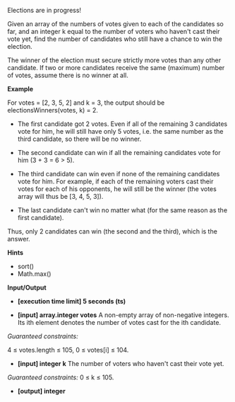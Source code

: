 Elections are in progress!

Given an array of the numbers of votes given to each of the candidates so far, and an integer k equal to the number of voters who haven't cast their vote yet, find the number of candidates who still have a chance to win the election.

The winner of the election must secure strictly more votes than any other candidate. If two or more candidates receive the same (maximum) number of votes, assume there is no winner at all.

**Example**

For votes = [2, 3, 5, 2] and k = 3, the output should be
electionsWinners(votes, k) = 2.

- The first candidate got 2 votes. Even if all of the remaining 3 candidates vote for him, he will still have only 5 votes, i.e. the same number as the third candidate, so there will be no winner.

- The second candidate can win if all the remaining candidates vote for him (3 + 3 = 6 > 5).

- The third candidate can win even if none of the remaining candidates vote for him. For example, if each of the remaining voters cast their votes for each of his opponents, he will still be the winner (the votes array will thus be [3, 4, 5, 3]).

- The last candidate can't win no matter what (for the same reason as the first candidate).

Thus, only 2 candidates can win (the second and the third), which is the answer.

**Hints**

- sort()
- Math.max()

**Input/Output**

- **[execution time limit] 5 seconds (ts)**

- **[input] array.integer votes**
  A non-empty array of non-negative integers. Its ith element denotes the number of votes cast for the ith candidate.

_Guaranteed constraints:_

4 ≤ votes.length ≤ 105,
0 ≤ votes[i] ≤ 104.

- **[input] integer k**
  The number of voters who haven't cast their vote yet.

_Guaranteed constraints:_
0 ≤ k ≤ 105.

- **[output] integer**
